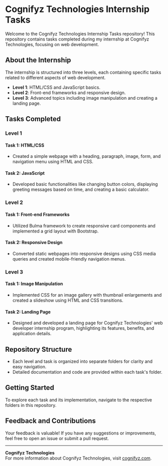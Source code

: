 # Cognifyz Technologies Internship Tasks

Welcome to the Cognifyz Technologies Internship Tasks repository! This repository contains tasks completed during my internship at Cognifyz Technologies, focusing on web development.

## About the Internship

The internship is structured into three levels, each containing specific tasks related to different aspects of web development.

- **Level 1**: HTML/CSS and JavaScript basics.
- **Level 2**: Front-end frameworks and responsive design.
- **Level 3**: Advanced topics including image manipulation and creating a landing page.

## Tasks Completed

### Level 1

#### Task 1: HTML/CSS
- Created a simple webpage with a heading, paragraph, image, form, and navigation menu using HTML and CSS.

#### Task 2: JavaScript
- Developed basic functionalities like changing button colors, displaying greeting messages based on time, and creating a basic calculator.

### Level 2

#### Task 1: Front-end Frameworks
- Utilized Bulma framework to create responsive card components and implemented a grid layout with Bootstrap.

#### Task 2: Responsive Design
- Converted static webpages into responsive designs using CSS media queries and created mobile-friendly navigation menus.

### Level 3

#### Task 1: Image Manipulation
- Implemented CSS for an image gallery with thumbnail enlargements and created a slideshow using HTML and CSS transitions.

#### Task 2: Landing Page
- Designed and developed a landing page for Cognifyz Technologies' web developer internship program, highlighting its features, benefits, and application details.

## Repository Structure

- Each level and task is organized into separate folders for clarity and easy navigation.
- Detailed documentation and code are provided within each task's folder.

## Getting Started

To explore each task and its implementation, navigate to the respective folders in this repository.

## Feedback and Contributions

Your feedback is valuable! If you have any suggestions or improvements, feel free to open an issue or submit a pull request.

---

**Cognifyz Technologies**  
For more information about Cognifyz Technologies, visit [cognifyz.com](https://www.cognifyz.com).
